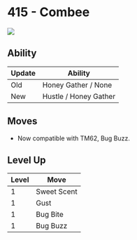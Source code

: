 # 415 - Combee
![][415]

## Ability

Update | Ability
---    | ---
Old    | Honey Gather / None
New    | Hustle / Honey Gather

## Moves

 - Now compatible with TM62, Bug Buzz.

## Level Up

Level | Move
---   | ---
  1   | Sweet Scent
  1   | Gust
  1   | Bug Bite
  1   | Bug Buzz



[415]: ../img/pokemon/415.png
